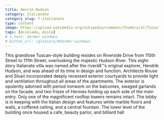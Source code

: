 ```yaml
---
title: Henrik Hudson
category: Italianate
category_slug: f-italianate
type: content
image: https://upload.wikimedia.org/wikipedia/commons/thumb/a/af/Tassel_House_stairway.JPG/800px-Tassel_House_stairway.JPG
tags: [Accolade, Aisle]
# a_text: dormer windows
# button_url: /glossary/#dormer-windows
---
```


This grandiose Tuscan-style building resides on Riverside Drive from 110th Street to 111th Street, overlooking the majestic Hudson River. This eight-story Italianate villa was named after the riverâ€™s original explorer, Hendrik Hudson, and was ahead of its time in design and function. Architects Rouse and Sloan incorporated deeply recessed exterior courtyards to provide light and ventilation throughout all areas of the apartments. 
The exterior is opulently adorned with period ironwork on the balconies, swaged garlands on the facade, and two frieze of Hermes holding up each side of the main entry. Only one of the magnificent rooftop towers remains intact. The lobby is in keeping with the Italian design and features white marble floors and walls, a coffered ceiling, and a central fountain. The lower level of the building once housed a cafe, beauty parlor, and billiard hall

